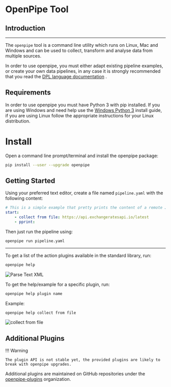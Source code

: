 # OpenPipe Tool

## Introduction
---------------
The `openpipe` tool is a command line utility which runs on Linux, Mac and Windows and can be used to collect, transform and analyse data from multiple sources.

In order to use openpipe, you must either adapt existing pipeline examples, or create your own data pipelines, in any case it is strongly recommended that you read the [DPL language documentation] .

[OpenPipe Language]: /OpenPipeLanguage

## Requirements
In order to use openpipe you must have Python 3 with pip installed. If you are using Windows and need help use the [Windows Python 3] install guide, if you are using Linux follow the appropriate instructions for your Linux distribution.

[Windows Python 3]: /Windows_Python_3_Install

# Install
Open a command line prompt/terminal and install the openpipe package:
```sh
pip install --user --upgrade openpipe
```

Getting Started
------------------------------------------------------
Using your preferred text editor, create a file named `pipeline.yaml` with the following content:

```yaml
# This is a simple example that pretty prints the content of a remote JSON file
start:
    - collect from file: https://api.exchangeratesapi.io/latest
    - pprint:
```

Then just run the pipeline using:

```bash
openpipe run pipeline.yaml
```

------
To get a list of the action plugins available in the standard library, run:
```bash
openpipe help
```
![Parse Text XML](img/help/openpipe_help.png)

To get the help/example for a specific plugin, run:
```bash
openpipe help plugin name
```

Example:
```bash
openpipe help collect from file
```
![collect from file](img/help/openpipe_collect_from_file.png)




## Additional Plugins

!!! Warning

    The plugin API is not stable yet, the provided plugins are likely to break with openpipe upgrades.

Additional plugins are maintained on GitHub repositories under the [openpipe-plugins] organization.

[openpipe-plugins]: https://github.com/openpipe-plugins/
[DPL language documentation]: /1.0/language